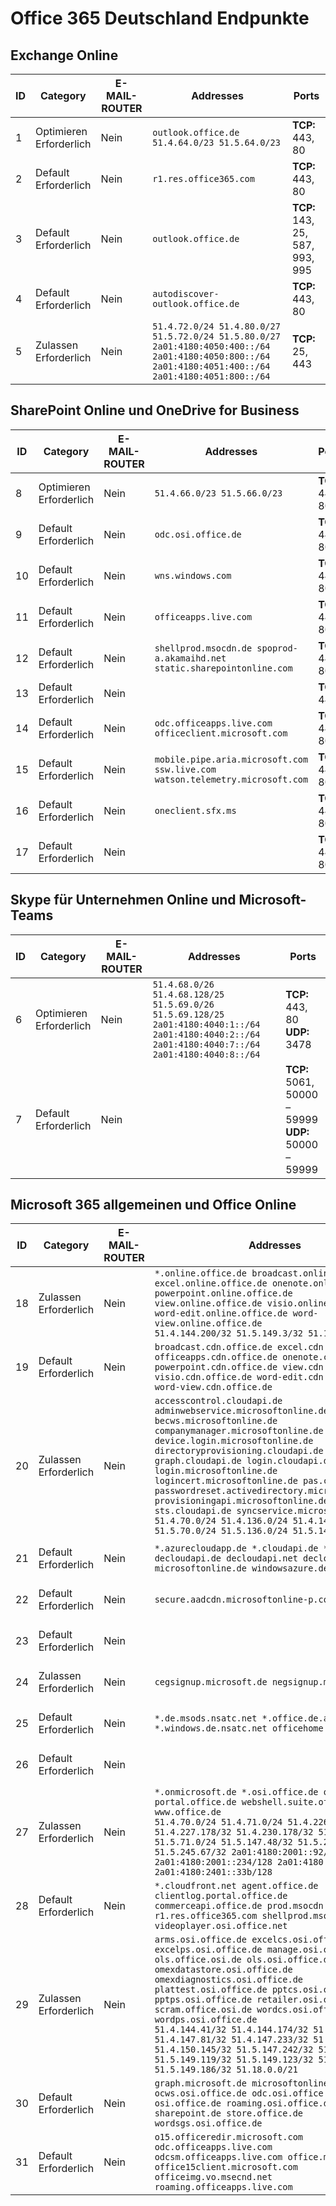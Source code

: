 <!--This file was automatically generated by a script, any manual changes will be overwritten.-->
<!--Please contact the Office 365 Endpoints team with any questions.-->
<!--Germany endpoints version 2018063000-->
<!--File generated 2018-07-20 14:25:17.7211-->

# <a name="office-365-germany-endpoints"></a>Office 365 Deutschland Endpunkte


## <a name="exchange-online"></a>Exchange Online

ID | Category             | E-MAIL-ROUTER | Addresses                                                                                                                                             | Ports                          
-- | -------------------- | -- | ----------------------------------------------------------------------------------------------------------------------------------------------------- | -------------------------------
1  | Optimieren<BR>Erforderlich | Nein | `outlook.office.de`<BR>`51.4.64.0/23 51.5.64.0/23`                                                                                                    | **TCP:** 443, 80               
2  | Default<BR>Erforderlich  | Nein | `r1.res.office365.com`                                                                                                                                | **TCP:** 443, 80               
3  | Default<BR>Erforderlich  | Nein | `outlook.office.de`                                                                                                                                   | **TCP:** 143, 25, 587, 993, 995
4   | Default<BR>Erforderlich  | Nein | `autodiscover-outlook.office.de`                                                                                                                      | **TCP:** 443, 80               
5  | Zulassen<BR>Erforderlich    | Nein | `51.4.72.0/24 51.4.80.0/27 51.5.72.0/24 51.5.80.0/27 2a01:4180:4050:400::/64 2a01:4180:4050:800::/64 2a01:4180:4051:400::/64 2a01:4180:4051:800::/64` | **TCP:** 25, 443               

## <a name="sharepoint-online-and-onedrive-for-business"></a>SharePoint Online und OneDrive for Business

ID | Category             | E-MAIL-ROUTER | Addresses                                                                    | Ports           
-- | -------------------- | -- | ---------------------------------------------------------------------------- | ----------------
8   | Optimieren<BR>Erforderlich | Nein | `51.4.66.0/23 51.5.66.0/23`                                                  | **TCP:** 443, 80
9  | Default<BR>Erforderlich  | Nein | `odc.osi.office.de`                                                          | **TCP:** 443, 80
10  | Default<BR>Erforderlich  | Nein | `wns.windows.com`                                                            | **TCP:** 443, 80
11  | Default<BR>Erforderlich  | Nein | `officeapps.live.com`                                                        | **TCP:** 443, 80
12  | Default<BR>Erforderlich  | Nein | `shellprod.msocdn.de spoprod-a.akamaihd.net static.sharepointonline.com`     | **TCP:** 443, 80
13  | Default<BR>Erforderlich  | Nein |                                                                              | **TCP:** 443    
14  | Default<BR>Erforderlich  | Nein | `odc.officeapps.live.com officeclient.microsoft.com`                         | **TCP:** 443, 80
15  | Default<BR>Erforderlich  | Nein | `mobile.pipe.aria.microsoft.com ssw.live.com watson.telemetry.microsoft.com` | **TCP:** 443, 80
16  | Default<BR>Erforderlich  | Nein | `oneclient.sfx.ms`                                                           | **TCP:** 443, 80
17  | Default<BR>Erforderlich  | Nein |                                                                              | **TCP:** 443, 80

## <a name="skype-for-business-online-and-microsoft-teams"></a>Skype für Unternehmen Online und Microsoft-Teams

ID | Category             | E-MAIL-ROUTER | Addresses                                                                                                                                         | Ports                                             
-- | -------------------- | -- | ------------------------------------------------------------------------------------------------------------------------------------------------- | --------------------------------------------------
6  | Optimieren<BR>Erforderlich | Nein | `51.4.68.0/26 51.4.68.128/25 51.5.69.0/26 51.5.69.128/25 2a01:4180:4040:1::/64 2a01:4180:4040:2::/64 2a01:4180:4040:7::/64 2a01:4180:4040:8::/64` | **TCP:** 443, 80<BR>**UDP:** 3478                 
7   | Default<BR>Erforderlich  | Nein |                                                                                                                                                   | **TCP:** 5061, 50000 – 59999<BR>**UDP:** 50000 – 59999

## <a name="microsoft-365-common-and-office-online"></a>Microsoft 365 allgemeinen und Office Online

ID | Category            | E-MAIL-ROUTER | Addresses                                                                                                                                                                                                                                                                                                                                                                                                                                                                                                                                                             | Ports           
-- | ------------------- | -- | --------------------------------------------------------------------------------------------------------------------------------------------------------------------------------------------------------------------------------------------------------------------------------------------------------------------------------------------------------------------------------------------------------------------------------------------------------------------------------------------------------------------------------------------------------------------- | ----------------
18  | Zulassen<BR>Erforderlich   | Nein | `*.online.office.de broadcast.online.office.de excel.online.office.de onenote.online.office.de powerpoint.online.office.de view.online.office.de visio.online.office.de word-edit.online.office.de word-view.online.office.de`<BR>`51.4.144.200/32 51.5.149.3/32 51.18.16.0/23`                                                                                                                                                                                                                                                                                       | **TCP:** 443    
19 | Default<BR>Erforderlich | Nein | `broadcast.cdn.office.de excel.cdn.office.de officeapps.cdn.office.de onenote.cdn.office.de powerpoint.cdn.office.de view.cdn.office.de visio.cdn.office.de word-edit.cdn.office.de word-view.cdn.office.de`                                                                                                                                                                                                                                                                                                                                                          | **TCP:** 443    
20 | Zulassen<BR>Erforderlich   | Nein | `accesscontrol.cloudapi.de adminwebservice.microsoftonline.de becws.microsoftonline.de companymanager.microsoftonline.de device.login.microsoftonline.de directoryprovisioning.cloudapi.de graph.cloudapi.de login.cloudapi.de login.microsoftonline.de logincert.microsoftonline.de pas.cloudapi.de passwordreset.activedirectory.microsoftazure.de provisioningapi.microsoftonline.de sts.cloudapi.de syncservice.microsoftonline.de`<BR>`51.4.70.0/24 51.4.136.0/24 51.4.144.0/24 51.5.70.0/24 51.5.136.0/24 51.5.144.0/24`                                        | **TCP:** 443, 80
21 | Default<BR>Erforderlich | Nein | `*.azurecloudapp.de *.cloudapi.de *.windows.de decloudapi.de decloudapi.net decloudapp.net microsoftonline.de windowsazure.de`                                                                                                                                                                                                                                                                                                                                                                                                                                        | **TCP:** 443, 80
22 | Default<BR>Erforderlich | Nein | `secure.aadcdn.microsoftonline-p.com`                                                                                                                                                                                                                                                                                                                                                                                                                                                                                                                                 | **TCP:** 443, 80
23 | Default<BR>Erforderlich | Nein |                                                                                                                                                                                                                                                                                                                                                                                                                                                                                                                                                                       | **TCP:** 443, 80
24 | Zulassen<BR>Erforderlich   | Nein | `cegsignup.microsoft.de negsignup.microsoft.de`                                                                                                                                                                                                                                                                                                                                                                                                                                                                                                                       | **TCP:** 443, 80
25 | Default<BR>Erforderlich | Nein | `*.de.msods.nsatc.net *.office.de.akadns.net *.windows.de.nsatc.net officehome.msocdn.de`                                                                                                                                                                                                                                                                                                                                                                                                                                                                             | **TCP:** 443, 80
26 | Default<BR>Erforderlich | Nein |                                                                                                                                                                                                                                                                                                                                                                                                                                                                                                                                                                       | **TCP:** 443, 80
27 | Zulassen<BR>Erforderlich   | Nein | `*.onmicrosoft.de *.osi.office.de office.de portal.office.de webshell.suite.office.de www.office.de`<BR>`51.4.70.0/24 51.4.71.0/24 51.4.226.115/32 51.4.227.178/32 51.4.230.178/32 51.5.70.0/24 51.5.71.0/24 51.5.147.48/32 51.5.242.163/32 51.5.245.67/32 2a01:4180:2001::92/128 2a01:4180:2001::234/128 2a01:4180:2401::11f/128 2a01:4180:2401::33b/128`                                                                                                                                                                                                            | **TCP:** 443, 80
28 | Default<BR>Erforderlich | Nein | `*.cloudfront.net agent.office.de clientlog.portal.office.de commerceapi.office.de prod.msocdn.de r1.res.office365.com shellprod.msocdn.de videoplayer.osi.office.net`                                                                                                                                                                                                                                                                                                                                                                                                | **TCP:** 443, 80
29 | Zulassen<BR>Erforderlich   | Nein | `arms.osi.office.de excelcs.osi.office.de excelps.osi.office.de manage.osi.office.de ols.office.osi.de ols.osi.office.de omexdatastore.osi.office.de omexdiagnostics.osi.office.de plattest.osi.office.de pptcs.osi.office.de pptps.osi.office.de retailer.osi.office.de scram.office.osi.de wordcs.osi.office.de wordps.osi.office.de`<BR>`51.4.144.41/32 51.4.144.174/32 51.4.145.38/32 51.4.147.81/32 51.4.147.233/32 51.4.148.12/32 51.4.150.145/32 51.5.147.242/32 51.5.149.100/32 51.5.149.119/32 51.5.149.123/32 51.5.149.180/32 51.5.149.186/32 51.18.0.0/21` | **TCP:** 443, 80
30 | Default<BR>Erforderlich | Nein | `graph.microsoft.de microsoftonline.de ocws.osi.office.de odc.osi.office.de osi.office.de roaming.osi.office.de sharepoint.de store.office.de wordsgs.osi.office.de`                                                                                                                                                                                                                                                                                                                                                                                                  | **TCP:** 443, 80
31 | Default<BR>Erforderlich | Nein | `o15.officeredir.microsoft.com odc.officeapps.live.com odcsm.officeapps.live.com office.microsoft.com office15client.microsoft.com officeimg.vo.msecnd.net roaming.officeapps.live.com`                                                                                                                                                                                                                                                                                                                                                                               | **TCP:** 443, 80
